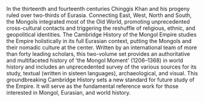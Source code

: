 In the thirteenth and fourteenth centuries Chinggis Khan and his progeny ruled over two-thirds of Eurasia. Connecting East, West, North and South, the Mongols integrated most of the Old World, promoting unprecedented cross-cultural contacts and triggering the reshuffle of religious, ethnic, and geopolitical identities. The Cambridge History of the Mongol Empire studies the Empire holistically in its full Eurasian context, putting the Mongols and their nomadic culture at the center. Written by an international team of more than forty leading scholars, this two-volume set provides an authoritative and multifaceted history of 'the Mongol Moment' (1206–1368) in world history and includes an unprecedented survey of the various sources for its study, textual (written in sisteen languages), archaeological, and visual. This groundbreaking Cambridge History sets a new standard for future study of the Empire. It will serve as the fundamental reference work for those interested in Mongol, Eurasian, and world history.